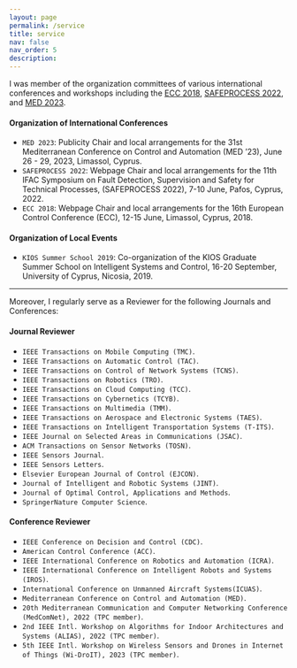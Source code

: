 ```yaml
---
layout: page
permalink: /service
title: service
nav: false
nav_order: 5
description:
---
```


I was member of the organization committees of various international conferences and workshops including the [ECC 2018](https://ieeexplore.ieee.org/xpl/conhome/8496738/proceeding), [SAFEPROCESS 2022](https://www.sciencedirect.com/journal/ifac-papersonline/vol/55/issue/6), and [MED 2023](https://ieeexplore.ieee.org/xpl/conhome/10185661/proceeding). 


<h4>Organization of International Conferences</h4>

- `MED 2023`: Publicity Chair and local arrangements for the 31st Mediterranean Conference on Control and Automation (MED ’23), June 26 - 29, 2023, Limassol, Cyprus.
- `SAFEPROCESS 2022`: Webpage Chair and local arrangements for the 11th IFAC Symposium on Fault Detection, Supervision and Safety for Technical Processes, (SAFEPROCESS 2022), 7-10 June, Pafos, Cyprus, 2022.
- `ECC 2018`: Webpage Chair and local arrangements for the 16th European Control Conference (ECC), 12-15 June, Limassol, Cyprus, 2018.


<h4>Organization of Local Events</h4>

- `KIOS Summer School 2019`: Co-organization of the KIOS Graduate Summer School on Intelligent Systems and Control, 16-20 September, University of Cyprus, Nicosia, 2019.

<hr>

Moreover, I regularly serve as a Reviewer for the following Journals and Conferences:

<h4>Journal Reviewer</h4>

- `IEEE Transactions on Mobile Computing (TMC)`.
- `IEEE Transactions on Automatic Control (TAC)`.
- `IEEE Transactions on Control of Network Systems (TCNS)`.
- `IEEE Transactions on Robotics (TRO)`.
- `IEEE Transactions on Cloud Computing (TCC)`.
- `IEEE Transactions on Cybernetics (TCYB)`.
- `IEEE Transactions on Multimedia (TMM)`.
- `IEEE Transactions on Aerospace and Electronic Systems (TAES)`.
- `IEEE Transactions on Intelligent Transportation Systems (T-ITS)`. 
- `IEEE Journal on Selected Areas in Communications (JSAC)`.
- `ACM Transactions on Sensor Networks (TOSN)`.
- `IEEE Sensors Journal`.
- `IEEE Sensors Letters`.
- `Elsevier European Journal of Control (EJCON)`.
- `Journal of Intelligent and Robotic Systems (JINT)`.
- `Journal of Optimal Control, Applications and Methods`.
- `SpringerNature Computer Science`.



<h4>Conference Reviewer</h4>

- `IEEE Conference on Decision and Control (CDC)`.
- `American Control Conference (ACC)`.
- `IEEE International Conference on Robotics and Automation (ICRA)`.
- `IEEE International Conference on Intelligent Robots and Systems (IROS)`.
- `International Conference on Unmanned Aircraft Systems(ICUAS)`.
- `Mediterranean Conference on Control and Automation (MED)`.
- `20th Mediterranean Communication and Computer Networking Conference (MedComNet), 2022 (TPC member)`.
- `2nd IEEE Intl. Workshop on Algorithms for Indoor Architectures and Systems (ALIAS), 2022 (TPC member)`.
- `5th IEEE Intl. Workshop on Wireless Sensors and Drones in Internet of Things (Wi-DroIT), 2023 (TPC member)`.









